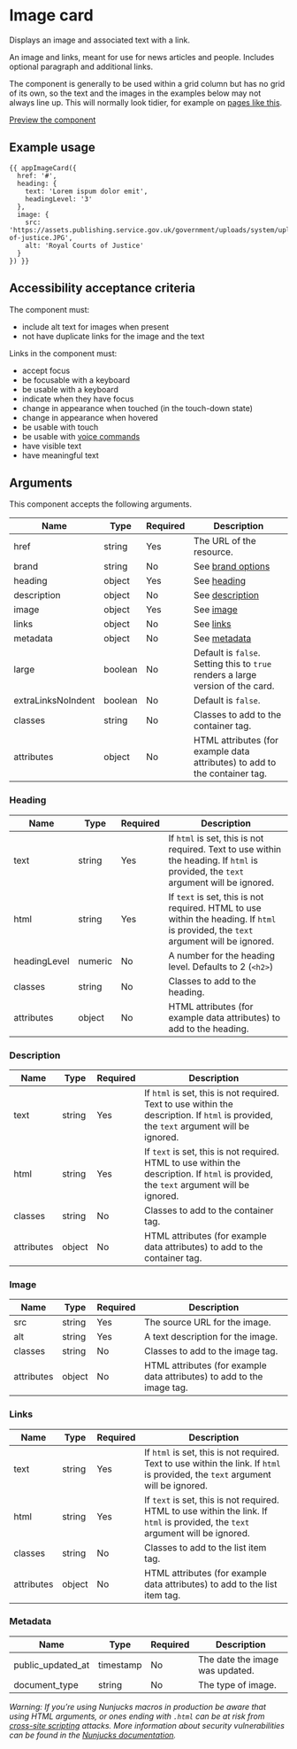 # Image card

Displays an image and associated text with a link.

An image and links, meant for use for news articles and people. Includes optional paragraph and additional links.

The component is generally to be used within a grid column but has no grid of its own, so the text and the images in the examples below may not always line up. This will normally look tidier, for example on [pages like this](https://www.gov.uk/government/organisations/attorney-generals-office).

[Preview the component](https://govuk-publishing-frontend.herokuapp.com/components/image-card/)

## Example usage

```
{{ appImageCard({
  href: '#',
  heading: {
    text: 'Lorem ispum dolor emit',
    headingLevel: '3'
  },
  image: {
    src: 'https://assets.publishing.service.gov.uk/government/uploads/system/uploads/feature/image/62756/s300_courts-of-justice.JPG',
    alt: 'Royal Courts of Justice'
  }
}) }}
```

## Accessibility acceptance criteria

The component must:

- include alt text for images when present
- not have duplicate links for the image and the text

Links in the component must:

- accept focus
- be focusable with a keyboard
- be usable with a keyboard
- indicate when they have focus
- change in appearance when touched (in the touch-down state)
- change in appearance when hovered
- be usable with touch
- be usable with [voice commands](https://www.w3.org/WAI/perspectives/voice.html)
- have visible text
- have meaningful text


## Arguments

This component accepts the following arguments.

|Name|Type|Required|Description|
|---|---|---|---|
|href|string|Yes|The URL of the resource.|
|brand|string|No|See [brand options](./docs/brand/crest-and-brand-options.md)|
|heading|object|Yes|See [heading](#heading)|
|description|object|No|See [description](#description)|
|image|object|Yes|See [image](#image)|
|links|object|No|See [links](#links)|
|metadata|object|No|See [metadata](#metadata)|
|large|boolean|No|Default is `false`. Setting this to `true` renders a large version of the card.|
|extraLinksNoIndent|boolean|No|Default is `false`.|
|classes|string|No|Classes to add to the container tag.|
|attributes|object|No|HTML attributes (for example data attributes) to add to the container tag.|

### Heading

|Name|Type|Required|Description|
|---|---|---|---|
|text|string|Yes|If `html` is set, this is not required. Text to use within the heading. If `html` is provided, the `text` argument will be ignored.|
|html|string|Yes|If `text` is set, this is not required. HTML to use within the heading. If `html` is provided, the `text` argument will be ignored.|
|headingLevel|numeric|No|A number for the heading level. Defaults to 2 (`<h2>`)|
|classes|string|No|Classes to add to the heading.|
|attributes|object|No|HTML attributes (for example data attributes) to add to the heading.|

### Description

|Name|Type|Required|Description|
|---|---|---|---|
|text|string|Yes|If `html` is set, this is not required. Text to use within the description. If `html` is provided, the `text` argument will be ignored.|
|html|string|Yes|If `text` is set, this is not required. HTML to use within the description. If `html` is provided, the `text` argument will be ignored.|
|classes|string|No|Classes to add to the container tag.|
|attributes|object|No|HTML attributes (for example data attributes) to add to the container tag.|

### Image

|Name|Type|Required|Description|
|---|---|---|---|
|src|string|Yes|The source URL for the image.|
|alt|string|Yes|A text description for the image.|
|classes|string|No|Classes to add to the image tag.|
|attributes|object|No|HTML attributes (for example data attributes) to add to the image tag.|

### Links

|Name|Type|Required|Description|
|---|---|---|---|
|text|string|Yes|If `html` is set, this is not required. Text to use within the link. If `html` is provided, the `text` argument will be ignored.|
|html|string|Yes|If `text` is set, this is not required. HTML to use within the link. If `html` is provided, the `text` argument will be ignored.|
|classes|string|No|Classes to add to the list item tag.|
|attributes|object|No|HTML attributes (for example data attributes) to add to the list item tag.|

### Metadata

|Name|Type|Required|Description|
|---|---|---|---|
|public_updated_at|timestamp|No|The date the image was updated.|
|document_type|string|No|The type of image.|

*Warning: If you’re using Nunjucks macros in production be aware that using HTML arguments, or ones ending with `.html` can be at risk from [cross-site scripting](https://en.wikipedia.org/wiki/Cross-site_scripting) attacks. More information about security vulnerabilities can be found in the [Nunjucks documentation](https://mozilla.github.io/nunjucks/api.html#user-defined-templates-warning).*
